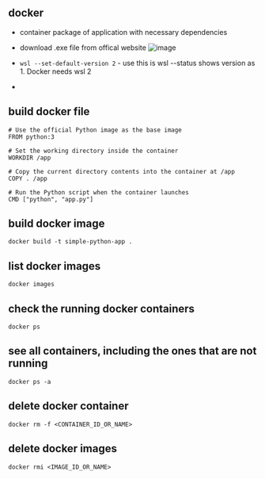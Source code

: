 ## docker
- container package of application with necessary dependencies
- download .exe file from offical website ![image](https://github.com/SHRIDHARKN/data_science/assets/74343939/48f7ffd3-89c6-4c22-8910-54d5eda054e7)

- `wsl --set-default-version 2` - use this is wsl --status shows version as 1. Docker needs wsl 2
- 


## build docker file <br>
```
# Use the official Python image as the base image
FROM python:3

# Set the working directory inside the container
WORKDIR /app

# Copy the current directory contents into the container at /app
COPY . /app

# Run the Python script when the container launches
CMD ["python", "app.py"]
```
## build docker image <br>
```
docker build -t simple-python-app .
```
## list docker images <br>
```
docker images
```
## check the running docker containers
```
docker ps
```
## see all containers, including the ones that are not running
```
docker ps -a
```
## delete docker container
```
docker rm -f <CONTAINER_ID_OR_NAME>
```
## delete docker images
```
docker rmi <IMAGE_ID_OR_NAME>
```
